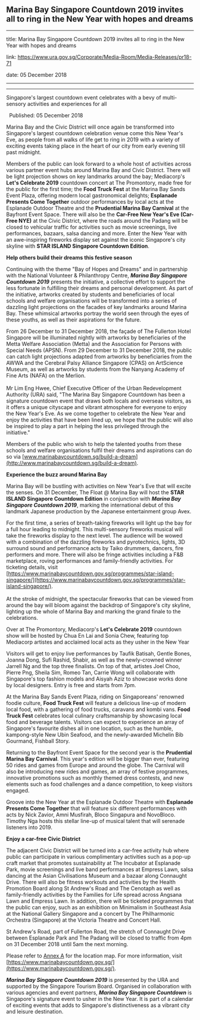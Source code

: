 ## Marina Bay Singapore Countdown 2019 invites all to ring in the New Year with hopes and dreams
---
title: Marina Bay Singapore Countdown 2019 invites all to ring in the New Year with hopes and dreams

link: https://www.ura.gov.sg/Corporate/Media-Room/Media-Releases/pr18-71

date: 05 December 2018

---

---------------------------------------------------------------------------------------------

Singapore's largest countdown event celebrates with a bevy of multi-sensory activities and experiences for all

  Published: 05 December 2018

Marina Bay and the Civic District will once again be transformed into Singapore's largest countdown celebration venue come this New Year's Eve, as people from all walks of life get to ring in 2019 with a variety of exciting events taking place in the heart of our city from early evening till past midnight.

Members of the public can look forward to a whole host of activities across various partner event hubs around Marina Bay and Civic District. There will be light projection shows on key landmarks around the bay; Mediacorp's **Let's Celebrate 2019** countdown concert at The Promontory, made free for the public for the first time; the **Food Truck Fest** at the Marina Bay Sands Event Plaza, offering modern local gastronomical delights; **Esplanade Presents Come Together** outdoor performances by local acts at the Esplanade Outdoor Theatre and the **Prudential Marina Bay Carnival** at the Bayfront Event Space. There will also be the **Car-Free New Year's Eve (Car-Free NYE)** at the Civic District, where the roads around the Padang will be closed to vehicular traffic for activities such as movie screenings, live performances, bazaars, salsa dancing and more. Enter the New Year with an awe-inspiring fireworks display set against the iconic Singapore's city skyline with **STAR ISLAND Singapore Countdown Edition**.

**Help others build their dreams this festive season**

Continuing with the theme "Bay of Hopes and Dreams" and in partnership with the National Volunteer & Philanthropy Centre, **_Marina Bay Singapore Countdown 2019_** presents the  initiative, a collective effort to support the less fortunate in fulfilling their dreams and personal development. As part of the initiative, artworks created by students and beneficiaries of local schools and welfare organisations will be transformed into a series of dazzling light projections on the facades of key landmarks around Marina Bay. These whimsical artworks portray the world seen through the eyes of these youths, as well as their aspirations for the future.

From 26 December to 31 December 2018, the façade of The Fullerton Hotel Singapore will be illuminated nightly with artworks by beneficiaries of the Metta Welfare Association (Metta) and the Association for Persons with Special Needs (APSN). From 29 December to 31 December 2018, the public can catch light projections adapted from artworks by beneficiaries from the AWWA and the Cerebral Palsy Alliance Singapore (CPAS) on ArtScience Museum, as well as artworks by students from the Nanyang Academy of Fine Arts (NAFA) on the Merlion.  
   
Mr Lim Eng Hwee, Chief Executive Officer of the Urban Redevelopment Authority (URA) said, "The Marina Bay Singapore Countdown has been a signature countdown event that draws both locals and overseas visitors, as it offers a unique cityscape and vibrant atmosphere for everyone to enjoy the New Year's Eve. As we come together to celebrate the New Year and enjoy the activities that have been lined up, we hope that the public will also be inspired to play a part in helping the less privileged through the  initiative."

Members of the public who wish to help the talented youths from these schools and welfare organisations fulfil their dreams and aspirations can do so via [www.marinabaycountdown.sg/build-a-dream](http://www.marinabaycountdown.sg/build-a-dream).

**Experience the buzz around Marina Bay**

Marina Bay will be bustling with activities on New Year's Eve that will excite the senses. On 31 December, The Float @ Marina Bay will host the **STAR ISLAND Singapore Countdown Edition** in conjunction with **_Marina Bay Singapore Countdown 2019_**, marking the international debut of this landmark Japanese production by the Japanese entertainment group Avex.

For the first time, a series of breath-taking fireworks will light up the bay for a full hour leading to midnight. This multi-sensory fireworks musical will take the fireworks display to the next level. The audience will be wowed with a combination of the dazzling fireworks and pyrotechnics, lights, 3D surround sound and performance acts by Taiko drummers, dancers, fire performers and more. There will also be fringe activities including a F&B marketplace, roving performances and family-friendly activities. For ticketing details, visit [https://www.marinabaycountdown.gov.sg/programmes/star-island-singapore/](https://www.marinabaycountdown.gov.sg/programmes/star-island-singapore/).  
   
At the stroke of midnight, the spectacular fireworks that can be viewed from around the bay will bloom against the backdrop of Singapore's city skyline, lighting up the whole of Marina Bay and marking the grand finale to the celebrations.

Over at The Promontory, Mediacorp's **Let's Celebrate 2019** countdown show will be hosted by Chua En Lai and Sonia Chew, featuring top Mediacorp artistes and acclaimed local acts as they usher in the New Year

Visitors will get to enjoy live performances by Taufik Batisah, Gentle Bones, Joanna Dong, Sufi Rashid, Shabir, as well as the newly-crowned  winner Jarrell Ng and the top three finalists. On top of that, artistes Joel Choo, Pierre Png, Sheila Sim, Romeo Tan, Carrie Wong will collaborate with Singapore's top fashion models and Aisyah Aziz to showcase works done by local designers. Entry is free and starts from 7pm.

At the Marina Bay Sands Event Plaza, riding on Singaporeans' renowned foodie culture, **Food Truck Fest** will feature a delicious line-up of modern local food, with a gathering of food trucks, caravans and kombi vans. **Food Truck Fest** celebrates local culinary craftsmanship by showcasing local food and beverage talents. Visitors can expect to experience an array of Singapore's favourite dishes all in one location, such as the humble, kampong-style New Ubin Seafood, and the newly-awarded Michelin Bib Gourmand, Fishball Story.

Returning to the Bayfront Event Space for the second year is the **Prudential Marina Bay Carnival**. This year's edition will be bigger than ever, featuring 50 rides and games from Europe and around the globe. The Carnival will also be introducing new rides and games, an array of festive programmes, innovative promotions such as monthly themed dress contests, and new elements such as food challenges and a dance competition, to keep visitors engaged.

Groove into the New Year at the Esplanade Outdoor Theatre with **Esplanade Presents Come Together** that will feature six different performances with acts by Nick Zavior, Amni Musfirah, Bloco Singapura and NovoBloco. Timothy Nga hosts this stellar line-up of musical talent that will serenade listeners into 2019.

**Enjoy a car-free Civic District**

The adjacent Civic District will be turned into a car-free activity hub where public can participate in various complimentary activities such as a pop-up craft market that promotes sustainability at The Incubator at Esplanade Park, movie screenings and live band performances at Empress Lawn, salsa dancing at the Asian Civilisations Museum and a bazaar along Connaught Drive. There will also be fitness workouts and activities by the Health Promotion Board along St Andrew's Road and The Cenotaph as well as family-friendly activities by the Families for Life spread across Angsana Lawn and Empress Lawn. In addition, there will be ticketed programmes that the public can enjoy, such as an exhibition on Minimalism in Southeast Asia at the National Gallery Singapore and a concert by The Philharmonic Orchestra (Singapore) at the Victoria Theatre and Concert Hall.

St Andrew's Road, part of Fullerton Road, the stretch of Connaught Drive between Esplanade Park and The Padang will be closed to traffic from 4pm on 31 December 2018 until 5am the next morning.

Please refer to [Annex A](https://www.ura.gov.sg/-/media/Corporate/Media-Room/2018/Dec/pr18-71a.pdf)  for the location map. For more information, visit [https://www.marinabaycountdown.gov.sg/](https://www.marinabaycountdown.gov.sg/).

**_Marina Bay Singapore Countdown 2019_** is presented by the URA and supported by the Singapore Tourism Board. Organised in collaboration with various agencies and event partners, **_Marina Bay Singapore Countdown_** is Singapore's signature event to usher in the New Year. It is part of a calendar of exciting events that adds to Singapore's distinctiveness as a vibrant city and leisure destination.